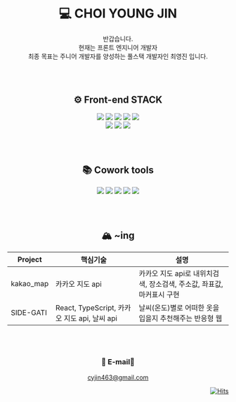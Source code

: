    
<div align="center">
  
  # 💻 CHOI YOUNG JIN

  반갑습니다.  
  현재는 프론트 엔지니어 개발자  
  최종 목표는 주니어 개발자를 양성하는 풀스택 개발자인 최영진 입니다.
 
  <br/><br/>
  <div>
    
   ## ⚙️ Front-end STACK
<img src="https://img.shields.io/badge/JavaScript-F7DF1E?style=for-the-badge&logo=JavaScript&logoColor=white">
<img src="https://img.shields.io/badge/React-61DAFB?style=for-the-badge&logo=React&logoColor=white">
<img src="https://img.shields.io/badge/Redux-764ABC?style=for-the-badge&logo=Redux&logoColor=white">
<img src="https://img.shields.io/badge/HTML5-E34F26?style=for-the-badge&logo=HTML5&logoColor=white">
<img src="https://img.shields.io/badge/CSS3-1572B6?style=for-the-badge&logo=CSS3&logoColor=white">  
    <div>
    <img src="https://img.shields.io/badge/styledcomponents-DB7093?style=for-the-badge&logo=styled-components&logoColor=white">
<img src="https://img.shields.io/badge/React Router-CA4245?style=for-the-badge&logo=React Router&logoColor=white">
<img src="https://img.shields.io/badge/HTML5-E34F26?style=for-the-badge&logo=HTML5&logoColor=white">
    </div>
  </div>
  
  <br/><br/>
  
  <div>
    
   ## 📚 Cowork tools
   <img src="https://img.shields.io/badge/GitHub-181717?style=for-the-badge&logo=GitHub&logoColor=white">
   <img src="https://img.shields.io/badge/Figma-F24E1E?style=for-the-badge&logo=Figma&logoColor=white">
   <img src="https://img.shields.io/badge/Jira-0052CC?style=for-the-badge&logo=Jira&logoColor=white">
   <img src="https://img.shields.io/badge/Notion-000000?style=for-the-badge&logo=Notion&logoColor=white">
   <img src="https://img.shields.io/badge/Confluence-172B4D?style=for-the-badge&logo=Confluence&logoColor=white">

  </div>
   
   <br/><br/>
   
   <div>
      
   ## 🏔️ ~ing
   | Project | 핵심기술 | 설명 |
   |----|--|----|
   | kakao_map | 카카오 지도 api | 카카오 지도 api로 내위치검색, 장소검색, 주소값, 좌표값, 마커표시 구현 |
   | SIDE-GATI | React, TypeScript, 카카오 지도 api, 날씨 api | 날씨(온도)별로 어떠한 옷을 입을지 추천해주는 반응형 웹 |
     
   </div>
   
   <br/><br/>
   
  ### 📧 E-mail📧  
  cyjin463@gmail.com  
   
</div>

<div align="end">
  
[![Hits](https://hits.seeyoufarm.com/api/count/incr/badge.svg?url=https%3A%2F%2Fgithub.com%2Fcyjin463&count_bg=%237C7BF1&title_bg=%23482CA6&icon=&icon_color=%23E7E7E7&title=hits&edge_flat=false)](https://hits.seeyoufarm.com)
  
  </div>

